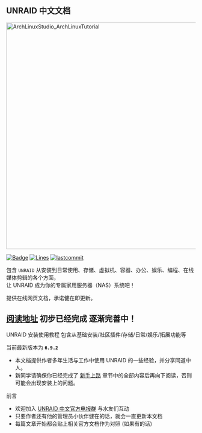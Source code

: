 ## UNRAID 中文文档

<img width="600" src="https://craftassets.unraid.net/uploads/_1200x630_crop_center-center_82_none/seo-unraid.png?mtime=20180827134547&focal=none&tmtime=20190809210449" alt="ArchLinuxStudio_ArchLinuxTutorial"/>

[![Badge](https://img.shields.io/badge/link-UnraidStudio-%orange.svg)](https://yqlbu.github.io/UnraidStudio/) 
[![Lines](https://img.shields.io/tokei/lines/github/yqlbu/UnraidStudio)](https://img.shields.io/tokei/lines/github/yqlbu/UnraidStudio)
[![lastcommit](https://img.shields.io/github/last-commit/yqlbu/UnraidStudio)](https://img.shields.io/github/last-commit/yqlbu/UnraidStudio)

包含 `UNRAID` 从安装到日常使用、存储、虚拟机、容器、办公、娱乐、编程、在线媒体剪辑的各个方面，<br>
让 UNRAID 成为你的专属家用服务器（NAS）系统吧！

提供在线网页文档，承诺健在即更新。

## [阅读地址](https://yqlbu.github.io/UnraidStudio/#/) 初步已经完成 逐渐完善中！

UNRAID 安装使用教程 包含从基础安装/社区插件/存储/日常/娱乐/拓展功能等

当前最新版本为 **`6.9.2`**

- 本文档提供作者多年生活与工作中使用 UNRAID 的一些经验，并分享同道中人。
- 新同学请确保你已经完成了 [新手上路](https://yqlbu.github.io/UnraidStudio/#) 章节中的全部内容后再向下阅读，否则可能会出现安装上的问题。

前言

- 欢迎加入 [UNRAID 中文官方电报群](https://t.me/unraid_zh) 与水友们互动
- 只要作者还有他的管理员小伙伴健在的话，就会一直更新本文档
- 每篇文章开始都会贴上相关官方文档作为对照 (如果有的话)
